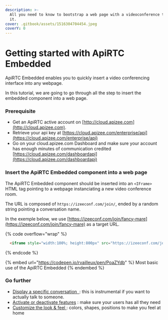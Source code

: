 ```yaml
---
description: >-
  All you need to know to bootstrap a web page with a videoconference tool in
  it.
cover: .gitbook/assets/1516304704454.jpeg
coverY: 0
---
```


# Getting started with ApiRTC Embedded

ApiRTC Embedded enables you to quickly insert a video conferencing interface into any webpage.

In this tutorial, we are going to go through all the step to insert the embedded component into a web page.

### Prerequisite

* Get an ApiRTC active account on [http://cloud.apizee.com](http://cloud.apizee.com).
* Retrieve your api key at [https://cloud.apizee.com/enterprise/api](https://cloud.apizee.com/enterprise/api)
* Go on your cloud.apizee.com Dashboard and make sure your account has enough minutes of communication credited [https://cloud.apizee.com/dashboardapi](https://cloud.apizee.com/dashboardapi)

### Insert the ApiRTC Embedded component into a web page

The ApiRTC Embedded component should be inserted into an `<IFrame>` HTML tag pointing to a webpage instanciating a new video conference room.

The URL is composed of `https://izeeconf.com/join/`, ended by a random string pointing a conversation name.

In the exemple below, we use [https://izeeconf.com/join/fancy-mare](https://izeeconf.com/join/fancy-mare) as a target URL.&#x20;

{% code overflow="wrap" %}
```html
  <iframe style="width:100%; height:800px" src="https://izeeconf.com/join/fancy-mare" />
```
{% endcode %}

{% embed url="https://codepen.io/rvailleux/pen/PoaZYdb" %}
Most basic use of the ApiRTC Embedded
{% endembed %}

### Go further

* [​Display a specific conversation ​​ ](go-further/point-to-a-specific-conversation.md): this is instrumental if you want to actually talk to someone.
* [Activate or deactivate features](go-further/activate-and-deactivate-features.md) : make sure your users has all they need
* [Customize the look & feel ](go-further/customize-look-and-feel.md): colors, shapes, positions to make you feel at home
